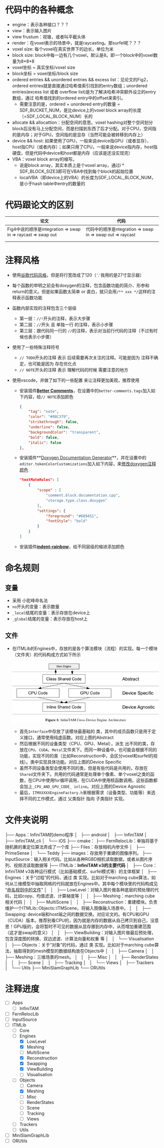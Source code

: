 # 代码中的各种概念
- engine：表示各种接口？？？
- view：表示输入图片
- view frustum：视锥，或者叫平截头体
- render：在voxel表示的场景中，就是raycasting。那surfel呢？？？
- voxel size: 每个voxel在真实世界下的边长，单位为米
- block size: block中每一边有几个voxel，默认是8。即一个block中的voxel数量为8\*8\*8
- voxel坐标 = 真实坐标/voxel size
- block坐标 = voxel坐标/block size
- ordered entries && unordered entries && excess list：见论文的Fig2，ordered entries就是直接通过哈希值索引找到的entry数组；unordered entries(excess list 或者 overflow list)是为了解决哈希冲突额外设立的entry数组，通过 哈希值找到的ordered entry中的offset来索引。
    - 需要注意的是，ordered + unordered entry的数量 = SDF_BUCKET_NUM，是比device上的voxel block array的长度（=SDF_LOCAL_BLOCK_NUM）长的
- allocate && allocattion：分配空间的意思。voxel hashing对整个空间划分block后没有马上分配空间，而是扫描到东西了后才分配。对于CPU，空间指的是内存；对于GPU，空间指的是显存（当然可能会被转移到内存上）
- device && host: 如果使用了GPU，一般来说device指GPU（或者显存）、host指CPU（或者内存）；如果只用了CPU，一般来说device指内存，host指硬盘，但是代码中device和host都是内存（应该是还没实现完）
- VBA：voxel block array的缩写。
    - 说是block array，其实本质上是个voxel array，通过$i*\text{SDF\_BLOCK\_SIZE3}$即可在VBA中找到每个block的起始位置
    - localVBA（即device上的VBA）的长度为SDF_LOCAL_BLOCK_NUM，是小于hash table中entry的数量的
# 代码跟论文的区别

| 论文                                                         | 代码                                                       |
| ------------------------------------------------------------ | ---------------------------------------------------------- |
| Fig4中说的顺序是integration => swap in => raycast => swap out | 代码中的顺序是ntegration => swap in => swap out => raycast |
|                                                              |                                                            |
|                                                              |                                                            |

# 注释风格

- 使用[谷歌代码风格](https://zh-google-styleguide.readthedocs.io/en/latest/google-cpp-styleguide/contents/)，但是将行宽改成了120（∵我用的是27寸显示器）

- 每个函数的申明之前会有doxygen的注释，包含函数功能的简介、形参和return的意义。但是如果函数太简单 or 直白，就只会用`/** xxx */`这样的注释表示函数功能

- 函数内部实现的注释包含三个层级

    - 第一层：`//!`开头的注释，表示大步骤
    - 第二层：`//`开头 且 单独一行 的注释，表示小步骤
    - 第三层：跟代码同一行的 `//`的注释，表示对当前行代码的注释（不过有时候也表示小步骤）

- 使用了一些特殊注释符号

    - `// TODO`开头的注释 表示 后续需要再次关注的注释。可能是因为 注释不确定，也可能是因为 存在优化点
    - `// NOTE`开头的注释 表示 理解代码的时候 需要注意的地方

- 使用vscode，并做了如下的一些配置 来让注释更加美观，推荐使用

    - 安装插件[**Better Comments**](https://marketplace.visualstudio.com/items?itemName=aaron-bond.better-comments)，在设置中的`better-comments.tags`加入如下内容，给`// NOTE`添加颜色

        ```json
        {
            "tag": "note",
            "color": "#98C379",
            "strikethrough": false,
            "underline": false,
            "backgroundColor": "transparent",
            "bold": false,
            "italic": false
        },
        ```

    - 安装插件**[Doxygen Documentation Generator](https://marketplace.visualstudio.com/items?itemName=cschlosser.doxdocgen)**，并在设置中的`editor.tokenColorCustomizations`加入如下内容，来[修改doxygen注释颜色](https://blog.csdn.net/weixin_44488341/article/details/130621912)

        ```json
        "textMateRules": [
            {
                "scope" : [
                    "comment.block.documentation.cpp",
                    "storage.type.class.doxygen"
                ],
                "settings": {
                    "foreground": "#689451",
                    "fontStyle": "bold"
                }
            }
        ]
        ```

    - 安装插件[**indent-rainbow**](https://marketplace.visualstudio.com/items?itemName=oderwat.indent-rainbow)，给不同层级的缩进添加颜色

# 命名规则

## 变量

- 采用 小驼峰命名法
- `no`开头的变量：表示数量
- `_local`结尾的变量：表示存放在device上
- `_global`结尾的变量：表示存放在host上

## 文件

- 在ITMLib的Engines中，存放的是各个算法模块（流程）的实现。每一个模块（文件夹）的代码构成方式如下所示

    ![image-20230117142802315](images/image-20230117142802315.png)

    - 首先`Interface`中存放了该模块最基础的 类，其中的成员函数只是用于定义接口，通常使用纯虚函数。对应上图的Abstract
    - 然后根据不同的设备类型（CPU、GPU、Metal），派生 出不同的类，存放在`CPU`、`CUDA`、`Metal`文件夹下。而同一种设备中，也可能会根据不同的功能，实现不同的类（比如Reconstruction中，会区分voxel和surfel的视线）。类中实现具体功能。对应上图的Device Specific
    - 虽然不同设备类型会使用不同的类，但是有些代码是共用的，存放在`Shared`文件夹下。共用的代码通常是处理单个像素、单个voxel之类的函数，在CPU中使用for循环调用，在CUDA中使用核函数调用。这些函数都会加上`_CPU_AND_GPU_CODE_ inline`。对应上图的Device Agnostic
    - 最后，`ITMXXXXXEngineFactory.h`来根据需求（设备类型、功能等）来选择不同的工作模式，通过 父类指针 指向 子类指针 实现。


# 文件夹说明
├── Apps：InfiniTAM的demo程序
│   ├── android
│   ├── InfiniTAM
│   ├── InfiniTAM_cli
│   └── iOS
├── cmake：
├── FernRelocLib：单独将基于随机蕨的重定位算法弄成了一个库
├── Files：存放相机内参文件
│   ├── PrimeSense
│   └── Teddy
├── images：存放用于重建的图像序列。
├── InputSource：输入相关代码。比如从各种RGBD相机读取数据，或者从图片序列、视频流读取数据等
├── ITMLib：**InfiniTAM v3的主要代码**
│   ├── Core：InfiniTAM v3各种运行模式（比如基础模式、surfel模式等）的主体框架
│   ├── Engines：关于“过程”的代码，通过 类 实现。比如对于marching cube算法，如何从三维模型中抽取网格的代码就放在Engines中。其中每个模块里的代码构成见 “[命名规则中的文件](#文件)”
│   │   ├── LowLevel：对输入图片做各种底层的预处理的代码，比如copy、均值滤波、计算梯度等
│   │   ├── Meshing：marching cube相关代码
│   │   ├── MultiScene
│   │   ├── Reconstruction：重建模块。负责维护一个ITMLib::Objects::ITMScene，将输入图像融入场景中。
│   │   ├── Swapping: device端和host端之间的数据交换。对应论文的。有CPU和GPU（CUDA）版本。推荐别看CPU的，因为就是内存的数据从自己拷贝到自己，没意思！GPU版的，会将暂时不可见的数据从显存挪到内存中，从而增加重建范围（这才是swap的意义）
│   │   ├── ViewBuilding：对输入图片做最后预处理，包含深度图的转换、双边滤波、计算法向量和权重 等
│   │   └── Visualisation
│   ├── Objects：关于“对象”的代码，通过 类 实现。比如对于marching cube算法，抽取得到的mesh模型的数据结构放在Objects中
│   │   ├── Camera
│   │   ├── Meshing：三维场景的mesh。
│   │   ├── Misc
│   │   ├── RenderStates
│   │   ├── Scene
│   │   ├── Tracking
│   │   └── Views
│   ├── Trackers
│   └── Utils
├── MiniSlamGraphLib
└── ORUtils

# 注释进度

- [ ] Apps
    - [ ] InfiniTAM
- [ ] FernRelocLib
- [ ] InputSource
- [ ] ITMLib
    - [ ] Core
    - [ ] Engines
        - [x] LowLevel
        - [x] Meshing
        - [ ] MultiScene
        - [x] Reconstruction
        - [x] Swapping
        - [x] ViewBuilding
        - [ ] Visualisation
    - [ ] Objects
        - [ ] Camera
        - [x] Meshing
        - [ ] Misc
        - [ ] RenderStates
        - [ ] Scene
        - [ ] Tracking
        - [ ] Views
    - [ ] Trackers
    - [ ] Utils
- [ ] MiniSlamGraphLib
- [ ] ORUtils